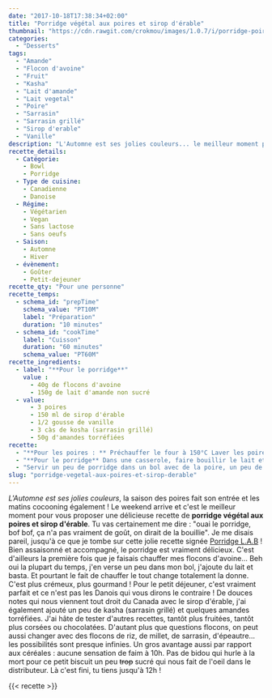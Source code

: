 ```yaml
---
date: "2017-10-18T17:38:34+02:00"
title: "Porridge végétal aux poires et sirop d'érable"
thumbnail: "https://cdn.rawgit.com/crokmou/images/1.0.7/i/porridge-poire-sirop-erable-crokmou-blog-belge-cuisine-voyage-01.jpg"
categories:
  - "Desserts"
tags:
  - "Amande"
  - "Flocon d'avoine"
  - "Fruit"
  - "Kasha"
  - "Lait d'amande"
  - "Lait vegetal"
  - "Poire"
  - "Sarrasin"
  - "Sarrasin grillé"
  - "Sirop d'erable"
  - "Vanille"
description: "L'Automne est ses jolies couleurs... le meilleur moment pour vous proposer une délicieuse recette de porridge végétal aux poires et sirop d'érable."
recette_details:
  - Catégorie:
    - Bowl
    - Porridge
  - Type de cuisine:
    - Canadienne
    - Danoise
  - Régime:
    - Végétarien
    - Vegan
    - Sans lactose
    - Sans oeufs
  - Saison:
    - Automne
    - Hiver
  - évènement:
    - Goûter
    - Petit-dejeuner
recette_qty: "Pour une personne"
recette_temps:
  - schema_id: "prepTime"
    schema_value: "PT10M"
    label: "Préparation"
    duration: "10 minutes"
  - schema_id: "cookTime"
    label: "Cuisson"
    duration: "60 minutes"
    schema_value: "PT60M"
recette_ingredients:
  - label: "**Pour le porridge**"
    value :
      - 40g de flocons d'avoine
      - 150g de lait d'amande non sucré
  - value:
      - 3 poires
      - 150 ml de sirop d'érable
      - 1/2 gousse de vanille
      - 3 càs de kosha (sarrasin grillé)
      - 50g d'amandes torréfiées
recette:
  - "**Pour les poires : ** Préchauffer le four à 150°C Laver les poires et les couper en deux. Dans un bol, mélanger le sirop d'érable avec les grains de la gousse de vanille Verser cette préparation dans un plat allant au four. Placer les poires, faces internes, sur le sirop d'érable Mettre à cuire au four environ 1h jusqu'à ce que les poires soient tendres et bien imbibées de sirop."
  - "**Pour le porridge** Dans une casserole, faire bouillir le lait et les flocons d'avoine. Une fois à ébullition, réduire le feu au minimum et laisser cuire tout en mélangeant jusqu'à avoir une bonne consistance assez crémeuse."
  - "Servir un peu de porridge dans un bol avec de la poire, un peu de sirop et quelques graines de sarrasins ainsi que des éclats d'amandes."
slug: "porridge-vegetal-aux-poires-et-sirop-derable"
---
```


_L'Automne est ses jolies couleurs_, la saison des poires fait son entrée et les matins cocooning également ! Le weekend arrive et c'est le meilleur moment pour vous proposer une délicieuse recette de **porridge végétal aux poires et sirop d'érable**. Tu vas certainement me dire : "ouai le porridge, bof bof, ça n'a pas vraiment de goût, on dirait de la bouillie". Je me disais pareil, jusqu'à ce que je tombe sur cette jolie recette signée [Porridge L.A.B](https://porridgelab.com/) ! Bien assaisonné et accompagné, le porridge est vraiment délicieux. C'est d'ailleurs la première fois que je faisais chauffer mes flocons d'avoine... Beh oui la plupart du temps, j'en verse un peu dans mon bol, j'ajoute du lait et basta. Et pourtant le fait de chauffer le tout change totalement la donne. C'est plus crémeux, plus gourmand ! Pour le petit déjeuner, c'est vraiment parfait et ce n'est pas les Danois qui vous dirons le contraire ! De douces notes qui nous viennent tout droit du Canada avec le sirop d'érable, j'ai également ajouté un peu de kasha (sarrasin grillé) et quelques amandes torréfiées. J'ai hâte de tester d'autres recettes, tantôt plus fruitées, tantôt plus corsées ou chocolatées. D'autant plus que questions flocons, on peut aussi changer avec des flocons de riz, de millet, de sarrasin, d'épeautre... les possibilités sont presque infinies. Un gros avantage aussi par rapport aux céréales : aucune sensation de faim à 10h. Pas de bidou qui hurle à la mort pour ce petit biscuit un peu <del>trop</del> sucré qui nous fait de l'oeil dans le distributeur. Là c'est fini, tu tiens jusqu'à 12h !

{{< recette >}}

